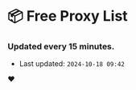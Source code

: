 # :package: Free Proxy List
### Updated every 15 minutes.

- Last updated: `2024-10-18 09:42`

:heart:
